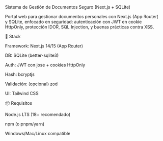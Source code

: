 Sistema de Gestión de Documentos Seguro (Next.js + SQLite)

Portal web para gestionar documentos personales con Next.js (App Router) y SQLite, enfocado en seguridad: autenticación con JWT en cookie HttpOnly, protección IDOR, SQL Injection, y buenas prácticas contra XSS.

🚀 Stack

Framework: Next.js 14/15 (App Router)

DB: SQLite (better-sqlite3)

Auth: JWT con jose + cookies HttpOnly

Hash: bcryptjs

Validación: (opcional) zod

UI: Tailwind CSS

📦 Requisitos

Node.js LTS (18+ recomendado)

npm (o pnpm/yarn)

Windows/Mac/Linux compatible
